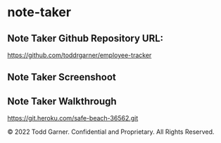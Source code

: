 # note-taker


















## Note Taker Github Repository URL:

https://github.com/toddrgarner/employee-tracker

## Note Taker Screenshoot



## Note Taker Walkthrough

https://git.heroku.com/safe-beach-36562.git

© 2022 Todd Garner. Confidential and Proprietary. All Rights Reserved.
